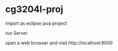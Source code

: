 cg3204l-proj
============
import as eclipse java project

run Server

open a web browser and visit http://localhost:8000
